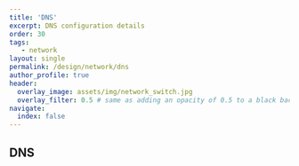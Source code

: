 ```yaml
---
title: 'DNS'
excerpt: DNS configuration details
order: 30
tags:
   - network
layout: single
permalink: /design/network/dns
author_profile: true
header:
  overlay_image: assets/img/network_switch.jpg
  overlay_filter: 0.5 # same as adding an opacity of 0.5 to a black background
navigate:
  index: false
---
```


## DNS


